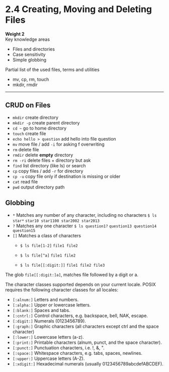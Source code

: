 # 2.4 Creating, Moving and Deleting Files

**Weight 2**\
Key knowledge areas

- Files and directories
- Case sensitivity
- Simple globbing

Partial list of the used files, terms and utilities

- mv, cp, rm, touch
- mkdir, rmdir

---

## CRUD on Files

- `mkdir` create directory
- `mkdir -p` create parent directory
- `cd ~` go to home directory
- `touch` create file
- `echo hello > question` add hello into file question
- `mv` move file / add `-i` for asking f overwriting
- `rm` delete file
- `rmdir` delete **empty** directory
- `rm -ri` delete files + directory but ask
- `find` list directory (like ls) or search
- `cp` copy files / add `-r` for directory
- `cp -u` copy file only if destination is missing or older
- `cat` read file
- `pwd` output directory path

## Globbing

- `*`
Matches any number of any character, including no characters
`$ ls star*`
`star10
star1100
star2002
star2013`
- `?`
Matches any one character
`$ ls question1?`
`question13
question14
question15`
- `[]`
Matches a class of characters
  - `$ ls file[1-2]`
    `file1
    file2`

  - `$ ls file[^a]`
    `file1
    file2`

  - `$ ls file[[:digit:]]`
    `file1
    file2
    file3`

The glob `file[[:digit:]a]`, matches file followed by a digit or a.

The character classes supported depends on your current locale. POSIX requires the following
character classes for all locales:
- `[:alnum:]`
Letters and numbers.
- `[:alpha:]`
Upper or lowercase letters.
- `[:blank:]`
Spaces and tabs.
- `[:cntrl:]`
Control characters, e.g. backspace, bell, NAK, escape.
- `[:digit:]`
Numerals (0123456789).
- `[:graph:]`
Graphic characters (all characters except ctrl and the space character)
- `[:lower:]`
Lowercase letters (a-z).
- `[:print:]`
Printable characters (alnum, punct, and the space character).
- `[:punct:]`
Punctuation characters, i.e. !, &, ".
- `[:space:]`
Whitespace characters, e.g. tabs, spaces, newlines.
- `[:upper:]`
Uppercase letters (A-Z).
- `[:xdigit:]`
Hexadecimal numerals (usually 0123456789abcdefABCDEF).
